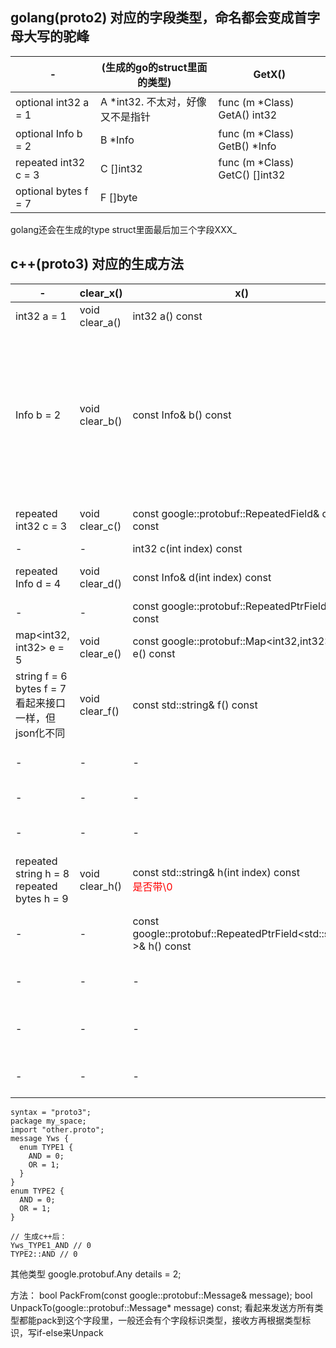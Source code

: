 ## golang(proto2) 对应的字段类型，命名都会变成首字母大写的驼峰
|-|(生成的go的struct里面的类型)|GetX()|
|---|---|---|
|optional int32 a = 1|A *int32. 不太对，好像又不是指针|func (m *Class) GetA() int32|
|optional Info b = 2|B *Info|func (m *Class) GetB() *Info|
|repeated int32 c = 3|C []int32|func (m *Class) GetC() []int32|
|optional bytes f = 7|F []byte|
golang还会在生成的type <messange> struct里面最后加三个字段XXX_

## c++(proto3) 对应的生成方法
|-|clear_x()|x()|set_x()|has_x()|release_x()|mutable_x()|set_allocated_x()|x_size()|add_x()|
|---|---|---|---|---|---|---|---|---|---|
|int32 a = 1|void clear_a()|int32 a() const|void set_a(int32 value)||||||
|Info b = 2|void clear_b()|const Info& b() const||bool has_b() const<br>{"b":{}}转成pb后，has_b()为true<br>{}转成pb后，has_b()为false|Info* release_b()<br>执行后has_b()变成false|Info* mutable_b()|void set_allocated_b(Info* b)||
|repeated int32 c = 3|void clear_c()|const google::protobuf::RepeatedField<int32>& c() const|void set_c(int index, int32 value)|||google::protobuf::RepeatedField<int32 >* mutable_c()||int c_size() const|void add_c(int32 value)|
|-|-|int32 c(int index) const|||||||
|repeated Info d = 4|void clear_d()|const Info& d(int index) const||||Info* mutable_d(int index)|-|int d_size() const|Info* add_d()|
|-|-|const google::protobuf::RepeatedPtrField<Info>& d() const||||google::protobuf::RepeatedPtrField< Info >* mutable_d()|||
|map<int32, int32> e = 5|void clear_e()|const google::protobuf::Map<int32,int32>& e() const|-|-|-|google::protobuf::Map<int32,int32>* mutable_e()|-|int e_size() const|-|
|string f = 6<br>bytes f = 7<br>看起来接口一样，但json化不同|void clear_f()|const std::string& f() const|void set_f(const std::string& value)|-|std::string* release_f()|std::string* mutable_f()|void set_allocated_f(std::string* f)|
|-|-|-|<font color=red>void set_f(std::string&& value)|
|-|-|-|void set_f(const char* value)|
|-|-|-|void set_f(const char* value, size_t size)|
|repeated string h = 8<br>repeated bytes h = 9|void clear_h()|const std::string& h(int index) const<br><font color=red>是否带\0|void set_h(int index, const std::string& value)|-|-|std::string* mutable_h(int index)|-|int h_size() const|std::string* add_h()|
|-|-|const google::protobuf::RepeatedPtrField<std::string >& h() const|void set_h(int index, std::string&& value)|-|-|google::protobuf::RepeatedPtrField<std::string >* mutable_h()|-|-|void add_h(const std::string& value)|
|-|-|-|void set_h(int index, const char* value)|-|-|-|-|-|void add_h(std::string&& value)|
|-|-|-|void set_h(int index, const char* value, size_t size)|-|-|-|-|-|void add_h(const char* value)|
|-|-|-|-|-|-|-|-|-|void add_h(const char* value, size_t size)|




```
syntax = "proto3";
package my_space;
import "other.proto";
message Yws {
  enum TYPE1 {
    AND = 0;
    OR = 1;
  }
}
enum TYPE2 {
  AND = 0;
  OR = 1;
}

// 生成c++后：
Yws_TYPE1_AND // 0
TYPE2::AND // 0
```


其他类型
google.protobuf.Any details = 2;

方法：
bool PackFrom(const google::protobuf::Message& message);
bool UnpackTo(google::protobuf::Message* message) const;
看起来发送方所有类型都能pack到这个字段里，一般还会有个字段标识类型，接收方再根据类型标识，写if-else来Unpack